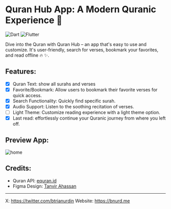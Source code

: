 # Quran Hub App: A Modern Quranic Experience 📖

![Dart](https://img.shields.io/badge/dart-%230175C2.svg?style=for-the-badge&logo=dart&logoColor=white) ![Flutter](https://img.shields.io/badge/Flutter-%2302569B.svg?style=for-the-badge&logo=Flutter&logoColor=white)

Dive into the Quran with Quran Hub – an app that's easy to use and customize. It's user-friendly, search for verses, bookmark your favorites, and read offline 🔥 ✨.

## Features:
- [x] Quran Text: show all surahs and verses
- [x] Favorite/Bookmark: Allow users to bookmark their favorite verses for quick access.
- [x] Search Functionality: Quickly find specific surah.
- [x] Audio Support: Listen to the soothing recitation of verses.
- [ ] Light Theme: Customize reading experience with a light theme option.
- [x] Last read: effortlessly continue your Quranic journey from where you left off.

## Preview App:
![home](https://raw.githubusercontent.com/btrianurdin/quran-hub-flutter/main/preview-quran-low.jpg)

## Credits: 
- Quran API: [equran.id](https://equran.id/apidev/v2)
- Figma Design: [Tanvir Ahassan](https://www.figma.com/community/file/966921639679380402)
---
X: https://twitter.com/btrianurdin
Website: https://bnurd.me
